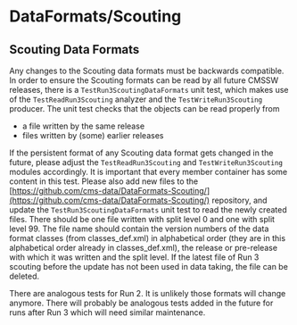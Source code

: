 #  DataFormats/Scouting

## Scouting Data Formats

Any changes to the Scouting data formats must be backwards compatible. In order to ensure the Scouting formats can be read by all future CMSSW releases, there is a `TestRun3ScoutingDataFormats` unit test, which makes use of the `TestReadRun3Scouting` analyzer and the `TestWriteRun3Scouting` producer. The unit test checks that the objects can be read properly from

* a file written by the same release
* files written by (some) earlier releases

If the persistent format of any Scouting data format gets changed in the future, please adjust the `TestReadRun3Scouting` and `TestWriteRun3Scouting` modules accordingly. It is important that every member container has some content in this test. Please also add new files to the [https://github.com/cms-data/DataFormats-Scouting/](https://github.com/cms-data/DataFormats-Scouting/) repository, and update the `TestRun3ScoutingDataFormats` unit test to read the newly created files. There should be one file written with split level 0 and one with split level 99. The file name should contain the version numbers of the data format classes (from classes_def.xml) in alphabetical order (they are in this alphabetical order already in classes_def.xml), the release or pre-release with which it was written and the split level. If the latest file of Run 3 scouting before the update has not been used in data taking, the file can be deleted.

There are analogous tests for Run 2. It is unlikely those formats will change anymore. There will probably be analogous tests added in the future for runs after Run 3 which will need similar maintenance.
